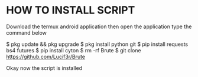 # HOW TO INSTALL SCRIPT

 Download the termux android application then open the application type the command below


$ pkg update && pkg upgrade
$ pkg install python git
$ pip install requests bs4 futures
$ pip install cyton
$ rm -rf Brute
$ git clone https://github.com/Lucif3r/Brute


 Okay now the script is installed
